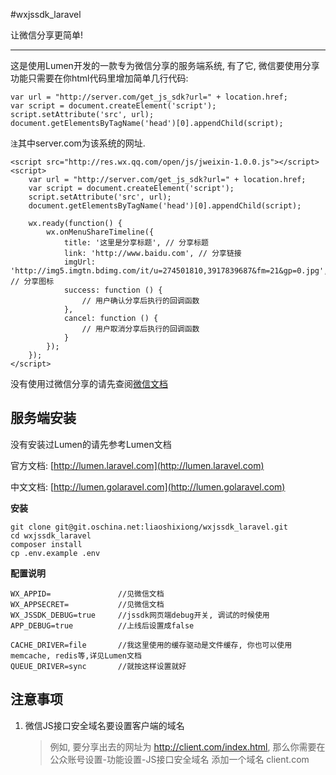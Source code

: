 #wxjssdk_laravel


让微信分享更简单!

***

这是使用Lumen开发的一款专为微信分享的服务端系统, 有了它, 微信要使用分享功能只需要在你html代码里增加简单几行代码:

    var url = "http://server.com/get_js_sdk?url=" + location.href;
    var script = document.createElement('script');
    script.setAttribute('src', url);
    document.getElementsByTagName('head')[0].appendChild(script);
    

`注`其中server.com为该系统的网址. 
	   
	<script src="http://res.wx.qq.com/open/js/jweixin-1.0.0.js"></script>
	<script>
	    var url = "http://server.com/get_js_sdk?url=" + location.href;
	    var script = document.createElement('script');
	    script.setAttribute('src', url);
	    document.getElementsByTagName('head')[0].appendChild(script);
	    
	    wx.ready(function() {
	        wx.onMenuShareTimeline({
	            title: '这里是分享标题', // 分享标题
	            link: 'http://www.baidu.com', // 分享链接
	            imgUrl: 'http://img5.imgtn.bdimg.com/it/u=274501810,3917839687&fm=21&gp=0.jpg', // 分享图标
	            success: function () {
	                // 用户确认分享后执行的回调函数
	            },
	            cancel: function () {
	                // 用户取消分享后执行的回调函数
	            }
	        });
	    });
	</script>



没有使用过微信分享的请先查阅[微信文档](http://mp.weixin.qq.com/wiki/11/74ad127cc054f6b80759c40f77ec03db.html)

## 服务端安装

没有安装过Lumen的请先参考Lumen文档

官方文档: [http://lumen.laravel.com](http://lumen.laravel.com)

中文文档: [http://lumen.golaravel.com](http://lumen.golaravel.com)

**安装**

	git clone git@git.oschina.net:liaoshixiong/wxjssdk_laravel.git
	cd wxjssdk_laravel
	composer install
	cp .env.example .env


**配置说明**

	WX_APPID=               //见微信文档
	WX_APPSECRET=           //见微信文档
	WX_JSSDK_DEBUG=true     //jssdk网页端debug开关, 调试的时候使用
	APP_DEBUG=true          //上线后设置成false
	
	CACHE_DRIVER=file       //我这里使用的缓存驱动是文件缓存, 你也可以使用memcache, redis等,详见Lumen文档
	QUEUE_DRIVER=sync       //就按这样设置就好


## 注意事项
1. 微信JS接口安全域名要设置客户端的域名

	> 例如, 要分享出去的网址为 http://client.com/index.html, 那么你需要在 公众账号设置-功能设置-JS接口安全域名 添加一个域名 client.com